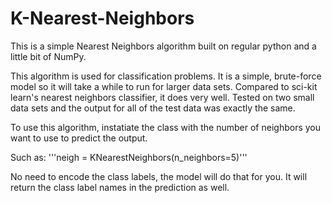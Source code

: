 # K-Nearest-Neighbors
This is a simple Nearest Neighbors algorithm built on regular python and a little bit of NumPy.

This algorithm is used for classification problems. It is a simple, brute-force model so 
it will take a while to run for larger data sets. Compared to sci-kit learn's nearest neighbors classifier, it does very well. Tested on two small data sets and the output for all of the test data was exactly the same.

To use this algorithm, instatiate the class with the number of neighbors you want to use to predict the output.

Such as: '''neigh = KNearestNeighbors(n_neighbors=5)'''

No need to encode the class labels, the model will do that for you.
It will return the class label names in the prediction as well.

